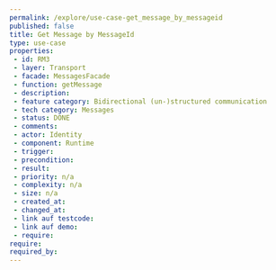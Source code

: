 ```yaml
---
permalink: /explore/use-case-get_message_by_messageid
published: false
title: Get Message by MessageId
type: use-case
properties:
 - id: RM3
 - layer: Transport
 - facade: MessagesFacade
 - function: getMessage
 - description: 
 - feature category: Bidirectional (un-)structured communication
 - tech category: Messages
 - status: DONE
 - comments: 
 - actor: Identity
 - component: Runtime
 - trigger: 
 - precondition: 
 - result: 
 - priority: n/a
 - complexity: n/a
 - size: n/a
 - created_at: 
 - changed_at: 
 - link auf testcode: 
 - link auf demo: 
 - require: 
require:
required_by:
---
```

